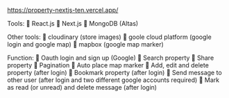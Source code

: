 https://property-nextjs-ten.vercel.app/

Tools: 
	React.js
	Next.js
	MongoDB (Altas)

Other tools:
	cloudinary (store images)
	goole cloud platform (google login and google map)
	mapbox (google map marker)

Function:
	Oauth login and sign up (Google)
	Search property
	Share property
	Pagination
	Auto place map marker
	Add, edit and delete property (after login)
	Bookmark property (after login)
	Send message to other user (after login and two different google accounts required)
	Mark as read (or unread) and delete message (after login)
